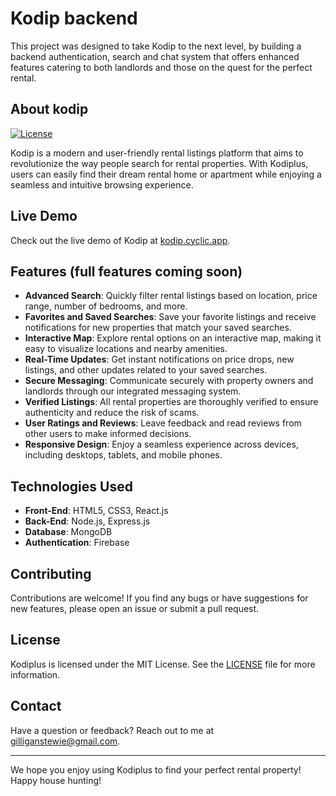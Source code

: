 # Kodip backend

This project was designed to take Kodip to the next level, by building a backend authentication, search and chat  system that offers enhanced features catering to both landlords and those on the quest for the perfect rental. 



## About kodip

[![License](https://img.shields.io/badge/license-MIT-blue.svg)](LICENSE)

Kodip is a modern and user-friendly rental listings platform that aims to revolutionize the way people search for rental properties. With Kodiplus, users can easily find their dream rental home or apartment while enjoying a seamless and intuitive browsing experience.


## Live Demo

Check out the live demo of Kodip at [kodip.cyclic.app](https://kodip.cyclic.app).

## Features (full features coming soon)

- **Advanced Search**: Quickly filter rental listings based on location, price range, number of bedrooms, and more.
- **Favorites and Saved Searches**: Save your favorite listings and receive notifications for new properties that match your saved searches.
- **Interactive Map**: Explore rental options on an interactive map, making it easy to visualize locations and nearby amenities.
- **Real-Time Updates**: Get instant notifications on price drops, new listings, and other updates related to your saved searches.
- **Secure Messaging**: Communicate securely with property owners and landlords through our integrated messaging system.
- **Verified Listings**: All rental properties are thoroughly verified to ensure authenticity and reduce the risk of scams.
- **User Ratings and Reviews**: Leave feedback and read reviews from other users to make informed decisions.
- **Responsive Design**: Enjoy a seamless experience across devices, including desktops, tablets, and mobile phones.

## Technologies Used

- **Front-End**: HTML5, CSS3, React.js
- **Back-End**: Node.js, Express.js
- **Database**: MongoDB
- **Authentication**: Firebase

## Contributing

Contributions are welcome! If you find any bugs or have suggestions for new features, please open an issue or submit a pull request. 
## License

Kodiplus is licensed under the MIT License. See the [LICENSE](LICENSE) file for more information.

## Contact

Have a question or feedback? Reach out to me at gilliganstewie@gmail.com.

---

We hope you enjoy using Kodiplus to find your perfect rental property! Happy house hunting!
